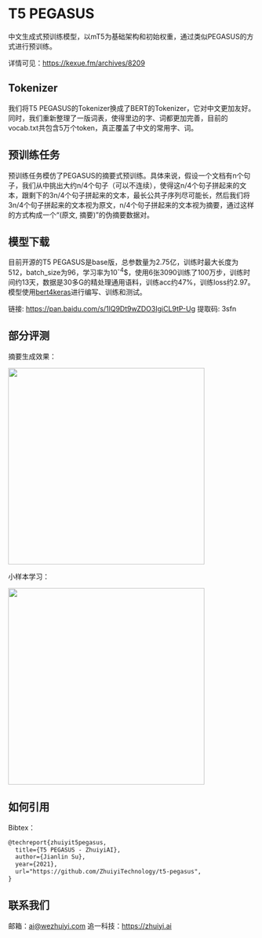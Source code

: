 # T5 PEGASUS

中文生成式预训练模型，以mT5为基础架构和初始权重，通过类似PEGASUS的方式进行预训练。

详情可见：https://kexue.fm/archives/8209

## Tokenizer

我们将T5 PEGASUS的Tokenizer换成了BERT的Tokenizer，它对中文更加友好。同时，我们重新整理了一版词表，使得里边的字、词都更加完善，目前的vocab.txt共包含5万个token，真正覆盖了中文的常用字、词。

## 预训练任务

预训练任务模仿了PEGASUS的摘要式预训练。具体来说，假设一个文档有n个句子，我们从中挑出大约n/4个句子（可以不连续），使得这n/4个句子拼起来的文本，跟剩下的3n/4个句子拼起来的文本，最长公共子序列尽可能长，然后我们将3n/4个句子拼起来的文本视为原文，n/4个句子拼起来的文本视为摘要，通过这样的方式构成一个“(原文, 摘要)”的伪摘要数据对。

## 模型下载

目前开源的T5 PEGASUS是base版，总参数量为2.75亿，训练时最大长度为512，batch_size为96，学习率为10<sup>-4</sup>$，使用6张3090训练了100万步，训练时间约13天，数据是30多G的精处理通用语料，训练acc约47%，训练loss约2.97。模型使用<a href="bert4keras" target="_blank">bert4keras</a>进行编写、训练和测试。

链接: https://pan.baidu.com/s/1lQ9Dt9wZDO3IgiCL9tP-Ug 提取码: 3sfn

## 部分评测

摘要生成效果：

<img src="https://raw.githubusercontent.com/ZhuiyiTechnology/t5-pegasus/main/csl-lcsts.png" width=400>

小样本学习：

<img src="https://raw.githubusercontent.com/ZhuiyiTechnology/t5-pegasus/main/few-shot.png" width=400>

## 如何引用

Bibtex：

```latex
@techreport{zhuiyit5pegasus,
  title={T5 PEGASUS - ZhuiyiAI},
  author={Jianlin Su},
  year={2021},
  url="https://github.com/ZhuiyiTechnology/t5-pegasus",
}
```

## 联系我们

邮箱：ai@wezhuiyi.com 追一科技：https://zhuiyi.ai








